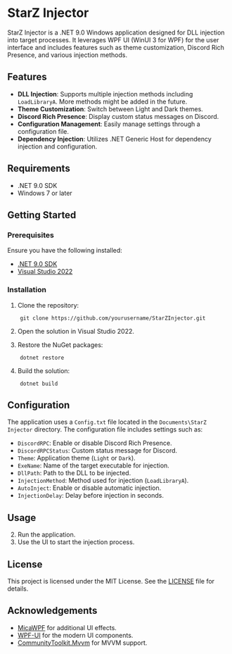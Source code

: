# StarZ Injector

StarZ Injector is a .NET 9.0 Windows application designed for DLL injection into target processes. It leverages WPF UI (WinUI 3 for WPF) for the user interface and includes features such as theme customization, Discord Rich Presence, and various injection methods.

## Features

- **DLL Injection**: Supports multiple injection methods including `LoadLibraryA`. More methods might be added in the future.
- **Theme Customization**: Switch between Light and Dark themes.
- **Discord Rich Presence**: Display custom status messages on Discord.
- **Configuration Management**: Easily manage settings through a configuration file.
- **Dependency Injection**: Utilizes .NET Generic Host for dependency injection and configuration.

## Requirements

- .NET 9.0 SDK
- Windows 7 or later

## Getting Started

### Prerequisites

Ensure you have the following installed:

- [.NET 9.0 SDK](https://dotnet.microsoft.com/download/dotnet/9.0)
- [Visual Studio 2022](https://visualstudio.microsoft.com/vs/)

### Installation

1. Clone the repository:
```
	git clone https://github.com/yourusername/StarZInjector.git
```

2. Open the solution in Visual Studio 2022.

3. Restore the NuGet packages:

```
	dotnet restore
```

4. Build the solution:

```
	dotnet build
```


## Configuration

The application uses a `Config.txt` file located in the `Documents\StarZ Injector` directory. The configuration file includes settings such as:

- `DiscordRPC`: Enable or disable Discord Rich Presence.
- `DiscordRPCStatus`: Custom status message for Discord.
- `Theme`: Application theme (`Light` or `Dark`).
- `ExeName`: Name of the target executable for injection.
- `DllPath`: Path to the DLL to be injected.
- `InjectionMethod`: Method used for injection (`LoadLibraryA`).
- `AutoInject`: Enable or disable automatic injection.
- `InjectionDelay`: Delay before injection in seconds.

## Usage

2. Run the application.
3. Use the UI to start the injection process.

## License

This project is licensed under the MIT License. See the [LICENSE](LICENSE) file for details.

## Acknowledgements

- [MicaWPF](https://github.com/Simnico99/MicaWPF) for additional UI effects.
- [WPF-UI](https://github.com/lepoco/wpfui) for the modern UI components.
- [CommunityToolkit.Mvvm](https://github.com/CommunityToolkit/MVVM) for MVVM support.
